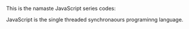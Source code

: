 This is the namaste JavaScript series codes:

JavaScript is the single threaded synchronaours programinng language.
